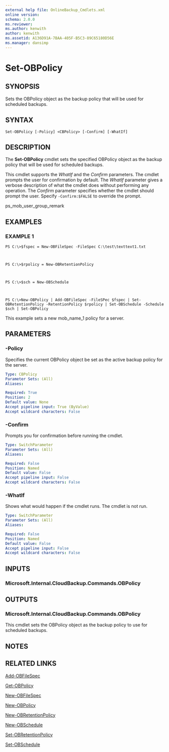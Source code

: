 ```yaml
---
external help file: OnlineBackup_Cmdlets.xml
online version: 
schema: 2.0.0
ms.reviewer:
ms.author: kenwith
author: kenwith
ms.assetid: A136D91A-7BAA-405F-B5C3-89C65180D56E
ms.manager: dansimp
---
```


# Set-OBPolicy

## SYNOPSIS
Sets the OBPolicy object as the backup policy that will be used for scheduled backups.

## SYNTAX

```
Set-OBPolicy [-Policy] <CBPolicy> [-Confirm] [-WhatIf]
```

## DESCRIPTION
The **Set-OBPolicy** cmdlet sets the specified OBPolicy object as the backup policy that will be used for scheduled backups.

This cmdlet supports the *WhatIf* and the *Confirm* parameters.
The cmdlet prompts the user for confirmation by default.
The *WhatIf* parameter gives a verbose description of what the cmdlet does without performing any operation.
The *Confirm* parameter specifies whether the cmdlet should prompt the user.
Specify `-Confirm:$FALSE`  to override the prompt.

ps_mob_user_group_remark

## EXAMPLES

### EXAMPLE 1
```
PS C:\>$fspec = New-OBFileSpec -FileSpec C:\test\texttext1.txt



PS C:\>$rpolicy = New-OBRetentionPolicy



PS C:\>$sch = New-OBSchedule



PS C:\>New-OBPolicy | Add-OBFileSpec -FileSPec $fspec | Set-OBRetentionPolicy -RetentionPolicy $rpolicy | Set-OBSchedule -Schedule $sch | Set-OBPolicy
```

This example sets a new mob_name_1 policy for a server.

## PARAMETERS

### -Policy
Specifies the current OBPolicy object be set as the active backup policy for the server.

```yaml
Type: CBPolicy
Parameter Sets: (All)
Aliases: 

Required: True
Position: 2
Default value: None
Accept pipeline input: True (ByValue)
Accept wildcard characters: False
```

### -Confirm
Prompts you for confirmation before running the cmdlet.

```yaml
Type: SwitchParameter
Parameter Sets: (All)
Aliases: 

Required: False
Position: Named
Default value: False
Accept pipeline input: False
Accept wildcard characters: False
```

### -WhatIf
Shows what would happen if the cmdlet runs.
The cmdlet is not run.

```yaml
Type: SwitchParameter
Parameter Sets: (All)
Aliases: 

Required: False
Position: Named
Default value: False
Accept pipeline input: False
Accept wildcard characters: False
```

## INPUTS

### Microsoft.Internal.CloudBackup.Commands.OBPolicy

## OUTPUTS

### Microsoft.Internal.CloudBackup.Commands.OBPolicy
This cmdlet sets the OBPolicy object as the backup policy to use for scheduled backups.

## NOTES

## RELATED LINKS

[Add-OBFileSpec](./Add-OBFileSpec.md)

[Get-OBPolicy](./Get-OBPolicy.md)

[New-OBFileSpec](./New-OBFileSpec.md)

[New-OBPolicy](./New-OBPolicy.md)

[New-OBRetentionPolicy](./New-OBRetentionPolicy.md)

[New-OBSchedule](./New-OBSchedule.md)

[Set-OBRetentionPolicy](./Set-OBRetentionPolicy.md)

[Set-OBSchedule](./Set-OBSchedule.md)

